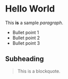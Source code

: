 # Hello World
This **is** a sample *paragraph*.
* Bullet point 1
* Bullet point 2
* Bullet point 3
## Subheading
> This is a blockquote.